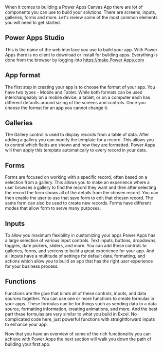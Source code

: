 When it comes to building a Power Apps Canvas App there are lot of components you can use to build your solutions. There are screens, inputs, galleries, forms and more. Let's review some of the most common elements you will need to get started.

## Power Apps Studio

This is the name of the web interface you use to build your app. With Power Apps there is no client to download or install for building apps. Everything is done from the browser by logging into [https://make.Power Apps.com](https://make.powerapps.com/)

## App format

The first step in creating your app is to choose the format of your app. You have two types - Mobile and Tablet. While both formats can be used interchangeably on a mobile device, a tablet, or on a computer each has different defaults around sizing of the screens and controls. Once you choose the format for an app you cannot change it.

## Galleries

The Gallery control is used to display records from a table of data. After adding a gallery you can modify the template for a record. This allows you to control which fields are shown and how they are formatted. Power Apps will then apply this template automatically to every record in your data.

## Forms

Forms are focused on working with a specific record, often based on a selection from a gallery. This allows you to make an experience where a user browses a gallery to find the record they want and then after selecting the record the form shows all of the details from the chosen record. You can then enable the user to use that save form to edit that chosen record. The same form can also be used to create new records. Forms have different modes that allow form to serve many purposes.

## Inputs

To allow you maximum flexibility in customizing your apps Power Apps has a large selection of various Input controls. Text inputs, buttons, dropdowns, toggles, date pickers, sliders, and more. You can add these controls to galleries, forms, and screens to build a great experience for your app. And all inputs have a multitude of settings for default data, formatting, and actions which allow you to build an app that has the right user experience for your business process.

## Functions

Functions are the glue that binds all of these controls, inputs, and data sources together. You can use one or more functions to create formulas in your apps. These formulas can be for things such as sending data to a data source, formatting information, creating animations, and more. And the best part these formulas are very similar to what you build in Excel. No complicated code here, just powerful functions with straightforward inputs to enhance your app.

Now that you have an overview of some of the rich functionality you can achieve with Power Apps the next section will walk you down the path of building your first app.